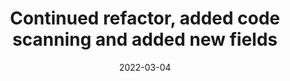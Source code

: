 ---
title: "Continued refactor, added code scanning and added new fields"
content-type: ""
date: 2022-03-04
entry-type: 
entry-category: integration
connection-id: 
connection-version: 
pull-request: "https://github.com/singer-io/tap-mambu/pull/70"
---